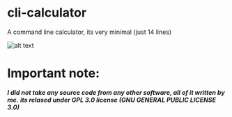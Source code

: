 # cli-calculator
A command line calculator, its very minimal (just 14 lines)

![alt text]()

# Important note:
***I did not take any source code from any other software, all of it written by me.***
***its relased under GPL 3.0 license (GNU GENERAL PUBLIC LICENSE 3.0)***
